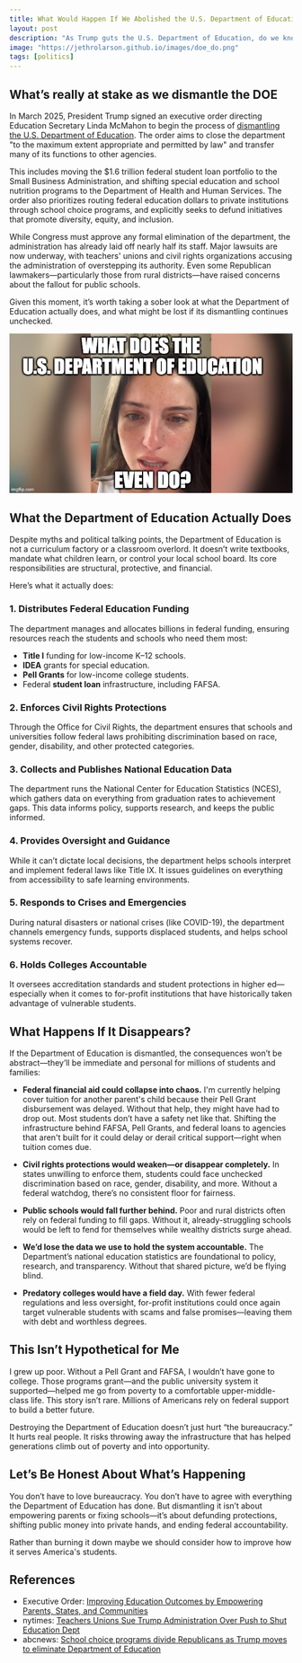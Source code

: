 ```yaml
---
title: What Would Happen If We Abolished the U.S. Department of Education?
layout: post
description: "As Trump guts the U.S. Department of Education, do we know what we're losing?"
image: "https://jethrolarson.github.io/images/doe_do.png"
tags: [politics]
---
```


## What’s really at stake as we dismantle the DOE

In March 2025, President Trump signed an executive order directing Education Secretary Linda McMahon to begin the process of [dismantling the U.S. Department of Education](https://www.whitehouse.gov/presidential-actions/2025/03/improving-education-outcomes-by-empowering-parents-states-and-communities/). The order aims to close the department "to the maximum extent appropriate and permitted by law" and transfer many of its functions to other agencies.

This includes moving the $1.6 trillion federal student loan portfolio to the Small Business Administration, and shifting special education and school nutrition programs to the Department of Health and Human Services. The order also prioritizes routing federal education dollars to private institutions through school choice programs, and explicitly seeks to defund initiatives that promote diversity, equity, and inclusion.

While Congress must approve any formal elimination of the department, the administration has already laid off nearly half its staff. Major lawsuits are now underway, with teachers' unions and civil rights organizations accusing the administration of overstepping its authority. Even some Republican lawmakers—particularly those from rural districts—have raised concerns about the fallout for public schools.

Given this moment, it’s worth taking a sober look at what the Department of Education actually does, and what might be lost if its dismantling continues unchecked.

<img src="/images/doe_do.png" alt="Meme: What the fuck does the DOE even do?" class="image-width-full" />

## What the Department of Education Actually Does

Despite myths and political talking points, the Department of Education is not a curriculum factory or a classroom overlord. It doesn’t write textbooks, mandate what children learn, or control your local school board. Its core responsibilities are structural, protective, and financial.

Here’s what it actually does:

### 1. Distributes Federal Education Funding

The department manages and allocates billions in federal funding, ensuring resources reach the students and schools who need them most:

- **Title I** funding for low-income K–12 schools.
- **IDEA** grants for special education.
- **Pell Grants** for low-income college students.
- Federal **student loan** infrastructure, including FAFSA.

### 2. Enforces Civil Rights Protections

Through the Office for Civil Rights, the department ensures that schools and universities follow federal laws prohibiting discrimination based on race, gender, disability, and other protected categories.

### 3. Collects and Publishes National Education Data

The department runs the National Center for Education Statistics (NCES), which gathers data on everything from graduation rates to achievement gaps. This data informs policy, supports research, and keeps the public informed.

### 4. Provides Oversight and Guidance

While it can’t dictate local decisions, the department helps schools interpret and implement federal laws like Title IX. It issues guidelines on everything from accessibility to safe learning environments.

### 5. Responds to Crises and Emergencies

During natural disasters or national crises (like COVID-19), the department channels emergency funds, supports displaced students, and helps school systems recover.

### 6. Holds Colleges Accountable

It oversees accreditation standards and student protections in higher ed—especially when it comes to for-profit institutions that have historically taken advantage of vulnerable students.

## What Happens If It Disappears?

If the Department of Education is dismantled, the consequences won’t be abstract—they’ll be immediate and personal for millions of students and families:

- **Federal financial aid could collapse into chaos.** I'm currently helping cover tuition for another parent's child because their Pell Grant disbursement was delayed. Without that help, they might have had to drop out. Most students don’t have a safety net like that. Shifting the infrastructure behind FAFSA, Pell Grants, and federal loans to agencies that aren't built for it could delay or derail critical support—right when tuition comes due.

- **Civil rights protections would weaken—or disappear completely.** In states unwilling to enforce them, students could face unchecked discrimination based on race, gender, disability, and more. Without a federal watchdog, there’s no consistent floor for fairness.

- **Public schools would fall further behind.** Poor and rural districts often rely on federal funding to fill gaps. Without it, already-struggling schools would be left to fend for themselves while wealthy districts surge ahead.

- **We’d lose the data we use to hold the system accountable.** The Department’s national education statistics are foundational to policy, research, and transparency. Without that shared picture, we’d be flying blind.

- **Predatory colleges would have a field day.** With fewer federal regulations and less oversight, for-profit institutions could once again target vulnerable students with scams and false promises—leaving them with debt and worthless degrees.

## This Isn’t Hypothetical for Me

I grew up poor. Without a Pell Grant and FAFSA, I wouldn’t have gone to college. Those programs grant—and the public university system it supported—helped me go from poverty to a comfortable upper-middle-class life. This story isn’t rare. Millions of Americans rely on federal support to build a better future.

Destroying the Department of Education doesn’t just hurt “the bureaucracy.” It hurts real people. It risks throwing away the infrastructure that has helped generations climb out of poverty and into opportunity.

## Let’s Be Honest About What’s Happening

You don’t have to love bureaucracy. You don’t have to agree with everything the Department of Education has done. But dismantling it isn’t about empowering parents or fixing schools—it’s about defunding protections, shifting public money into private hands, and ending federal accountability.

Rather than burning it down maybe we should consider how to improve how it serves America's students.

## References
* Executive Order: [Improving Education Outcomes by Empowering Parents, States, and Communities](https://www.whitehouse.gov/presidential-actions/2025/03/improving-education-outcomes-by-empowering-parents-states-and-communities/)
* nytimes: [Teachers Unions Sue Trump Administration Over Push to Shut Education Dept](https://www.nytimes.com/2025/03/24/us/trump-education-department-lawsuit.html)
* abcnews: [School choice programs divide Republicans as Trump moves to eliminate Department of Education](https://abcnews.go.com/US/school-choice-programs-divide-republicans-trump-moves-eliminate/story?id=120024121)